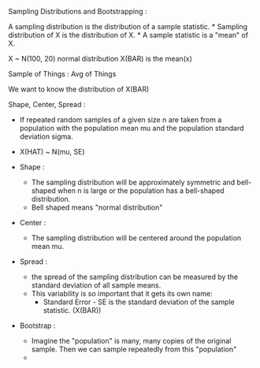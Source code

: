 Sampling Distributions and Bootstrapping :

  A sampling distribution is the distribution of a sample statistic.
    * Sampling distribution of X is the distribution of X.
    * A sample statistic is a "mean" of X.

  X ~ N(100, 20) normal distribution
  X(BAR) is the mean(x)
  
  Sample of Things : Avg of Things
  
  We want to know the distribution of X(BAR)

  Shape, Center, Spread :
  * If repeated random samples of a given size n are taken from a population with the population mean mu and the population standard deviation sigma.
  * X(HAT) ~ N(mu, SE)
  * Shape :
    * The sampling distribution will be approximately symmetric and bell-shaped when n is large or the population has a bell-shaped distribution.
    * Bell shaped means "normal distribution"
  * Center : 
    * The sampling distribution will be centered around the population mean mu.
  * Spread : 
    * the spread of the sampling distribution can be measured by the standard deviation of all sample means.
    * This variability is so important that it gets its own name:
      * Standard Error - SE is the standard deviation of the sample statistic. (X(BAR))

  * Bootstrap : 
    * Imagine the "population" is many, many copies of the original sample. Then we can sample repeatedly from this "population"
    * 
  
